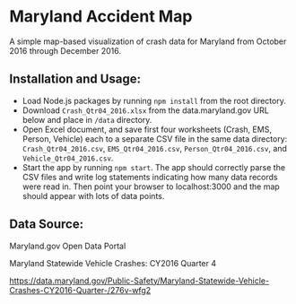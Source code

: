 # Maryland Accident Map

A simple map-based visualization of crash data for Maryland from October 2016 through December 2016.

## Installation and Usage:

* Load Node.js packages by running `npm install` from the root directory.
* Download `Crash_Qtr04_2016.xlsx` from the data.maryland.gov URL below and place in `/data` directory.
* Open Excel document, and save first four worksheets (Crash, EMS, Person, Vehicle) each to a
  separate CSV file in the same data directory: `Crash_Qtr04_2016.csv`, `EMS_Qtr04_2016.csv`,
  `Person_Qtr04_2016.csv`, and `Vehicle_Qtr04_2016.csv`.
* Start the app by running `npm start`.  The app should correctly parse the CSV files and write
  log statements indicating how many data records were read in.  Then point your browser to
  localhost:3000 and the map should appear with lots of data points.

## Data Source:

  Maryland.gov Open Data Portal

  Maryland Statewide Vehicle Crashes: CY2016 Quarter 4

  https://data.maryland.gov/Public-Safety/Maryland-Statewide-Vehicle-Crashes-CY2016-Quarter-/276v-wfg2
